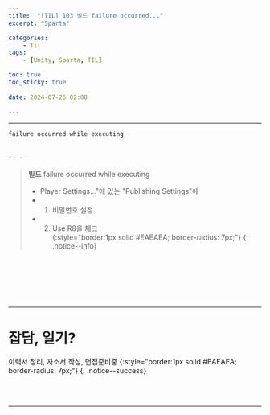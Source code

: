 ```yaml
---
title:  "[TIL] 103 빌드 failure occurred..."
excerpt: "Sparta"

categories:
    - Til
tags:
    - [Unity, Sparta, TIL]

toc: true
toc_sticky: true
 
date: 2024-07-26 02:00

---
```

- - -

`failure occurred while executing`

<br>
- - - 

> **빌드**  failure occurred while executing  
> - Player Settings..."에 있는 "Publishing Settings"에  
> - 1. 비밀번호 설정  
> - 2. Use R8을 체크   
{:style="border:1px solid #EAEAEA; border-radius: 7px;"}
{: .notice--info}  

 
<br><br><br><br><br>
- - - 


# 잡담, 일기?
이력서 정리, 자소서 작성, 면접준비중
{:style="border:1px solid #EAEAEA; border-radius: 7px;"}
{: .notice--success}  

<br><br>
- - -
